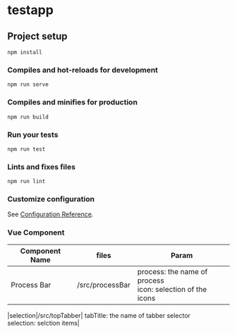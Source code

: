 # testapp

## Project setup

```
npm install
```

### Compiles and hot-reloads for development

```
npm run serve
```

### Compiles and minifies for production

```
npm run build
```

### Run your tests

```
npm run test
```

### Lints and fixes files

```
npm run lint
```

### Customize configuration

See [Configuration Reference](https://cli.vuejs.org/config/).

### Vue Component

| Component Name | files           | Param                                                                             |
| -------------- | --------------- | --------------------------------------------------------------------------------- |
| Process Bar    | /src/processBar | process: <String> the name of process <br/> icon: <String> selection of the icons |

|selection|/src/topTabber| tabTitle: the name of tabber selector <br /> selection: selction items|
